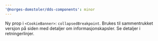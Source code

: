 ```yaml
---
'@norges-domstoler/dds-components': minor
---
```


Ny prop i `<CookieBanner>`: `collapsedBreakpoint`. Brukes til sammentrukket versjon på siden med detaljer om informasjonskapsler. Se detaljer i retningerlinjer.
